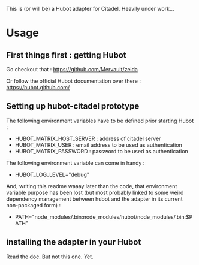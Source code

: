 This is (or will be) a Hubot adapter for Citadel.
Heavily under work…

# Usage

## First things first : getting Hubot

Go checkout that : https://github.com/Mervault/zelda

Or follow the official Hubot documentation over there : https://hubot.github.com/

## Setting up hubot-citadel prototype

The following environment variables have to be defined prior starting Hubot :
* HUBOT_MATRIX_HOST_SERVER : address of citadel server
* HUBOT_MATRIX_USER : email address to be used as authentication
* HUBOT_MATRIX_PASSWORD : password to be used as authentication

The following environment variable can come in handy :
* HUBOT_LOG_LEVEL="debug"

And, writing this readme waaay later than the code, that environment variable purpose has been lost 
(but most probably linked to some weird dependency management between hubot and the adapter in its current non-packaged form) :
* PATH="node_modules/.bin:node_modules/hubot/node_modules/.bin:$PATH"

## installing the adapter in your Hubot
Read the doc. But not this one. Yet.